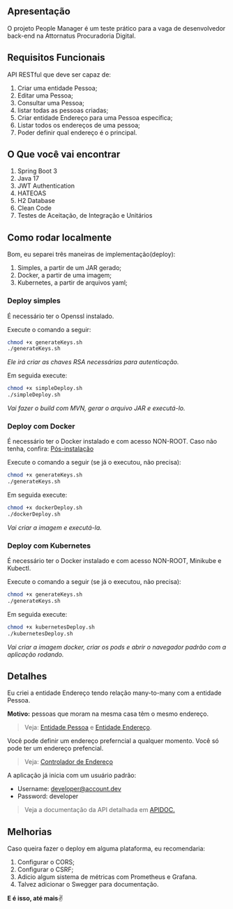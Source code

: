 ## Apresentação
O projeto People Manager é um teste prático para a vaga de desenvolvedor back-end na Attornatus Procuradoria Digital.

## Requisitos Funcionais
API RESTful que deve ser capaz de: 
1. Criar uma entidade Pessoa;
2. Editar uma Pessoa;
3. Consultar uma Pessoa;
4. listar todas as pessoas criadas;
5. Criar entidade Endereço para uma Pessoa específica;
6. Listar todos os endereços de uma pessoa;
7. Poder definir qual endereço é o principal.

## O Que você vai encontrar
1. Spring Boot 3
2. Java 17
3. JWT Authentication
4. HATEOAS
5. H2 Database
6. Clean Code
7. Testes de Aceitação, de Integração e Unitários

## Como rodar localmente
Bom, eu separei três maneiras de implementação(deploy):
1. Simples, a partir de um JAR gerado;
2. Docker, a partir de uma imagem;
3. Kubernetes, a partir de arquivos yaml;

### Deploy simples
É necessário ter o Openssl instalado.

Execute o comando a seguir:

```bash
chmod +x generateKeys.sh
./generateKeys.sh
``` 
*Ele irá criar as chaves RSA necessárias para autenticação.*

Em seguida execute:

```bash
chmod +x simpleDeploy.sh
./simpleDeploy.sh
``` 
*Vai fazer o build com MVN, gerar o arquivo JAR e executá-lo.*


### Deploy com Docker
É necessário ter o Docker instalado e com acesso NON-ROOT.
Caso não tenha, confira: [Pós-instalação](https://docs.docker.com/engine/install/linux-postinstall/)

Execute o comando a seguir (se já o executou, não precisa):

```bash
chmod +x generateKeys.sh
./generateKeys.sh
``` 

Em seguida execute:

```bash
chmod +x dockerDeploy.sh
./dockerDeploy.sh
``` 
*Vai criar a imagem e executá-la.*


### Deploy com Kubernetes
É necessário ter o Docker instalado e com acesso NON-ROOT, Minikube e Kubectl.

Execute o comando a seguir (se já o executou, não precisa):

```bash
chmod +x generateKeys.sh
./generateKeys.sh
``` 

Em seguida execute:

```bash
chmod +x kubernetesDeploy.sh
./kubernetesDeploy.sh
``` 
*Vai criar a imagem docker, criar os pods e abrir o navegador padrão com a aplicação rodando.*

## Detalhes
Eu criei a entidade Endereço tendo relação many-to-many com a entidade Pessoa.

**Motivo:** pessoas que moram na mesma casa têm o mesmo endereço.

  > Veja: [Entidade Pessoa](https://github.com/heenluy/people-manager/blob/main/src/main/java/dev/henriqueluiz/peoplemanager/model/Person.java) e [Entidade Endereço](https://github.com/heenluy/people-manager/blob/main/src/main/java/dev/henriqueluiz/peoplemanager/model/Address.java).

Você pode definir um endereço preferncial a qualquer momento.
Você só pode ter um endereço prefencial.

  > Veja: [Controlador de Endereço](https://github.com/heenluy/people-manager/blob/main/src/main/java/dev/henriqueluiz/peoplemanager/controller/AddressController.java)

A aplicação já inicia com um usuário padrão: 
  - Username: developer@account.dev
  - Password: developer

> Veja a documentação da API detalhada em [APIDOC.](https://github.com/heenluy/people-manager/blob/main/API.md)

## Melhorias
Caso queira fazer o deploy em alguma plataforma, eu recomendaria:
1. Configurar o CORS;
2. Configurar o CSRF;
3. Adicio algum sistema de métricas com Prometheus e Grafana.
4. Talvez adicionar o Swegger para documentação.

**E é isso, até mais**✌️